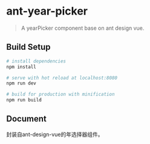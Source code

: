 # ant-year-picker

> A yearPicker component base on ant design vue.

## Build Setup

``` bash
# install dependencies
npm install

# serve with hot reload at localhost:8080
npm run dev

# build for production with minification
npm run build
```

## Document

封装自ant-design-vue的年选择器组件。
